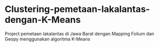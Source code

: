 # Clustering-pemetaan-lakalantas-dengan-K-Means
Project pemetaan lakalantas di Jawa Barat dengan Mapping Folium dan Geopy menggunakan algoritma K-Means
